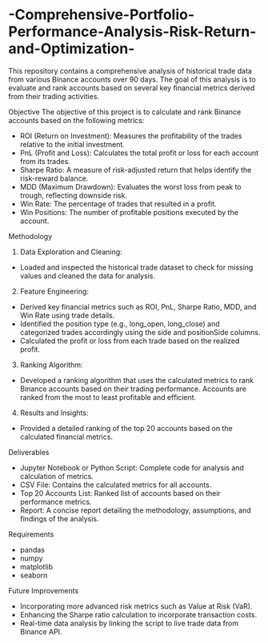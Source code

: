 # -Comprehensive-Portfolio-Performance-Analysis-Risk-Return-and-Optimization-
This repository contains a comprehensive analysis of historical trade data from various Binance accounts over 90 days. The goal of this analysis is to evaluate and rank accounts based on several key financial metrics derived from their trading activities.

Objective
The objective of this project is to calculate and rank Binance accounts based on the following metrics:

- ROI (Return on Investment): Measures the profitability of the trades relative to the initial investment.
- PnL (Profit and Loss): Calculates the total profit or loss for each account from its trades.
- Sharpe Ratio: A measure of risk-adjusted return that helps identify the risk-reward balance.
- MDD (Maximum Drawdown): Evaluates the worst loss from peak to trough, reflecting downside risk.
- Win Rate: The percentage of trades that resulted in a profit.
- Win Positions: The number of profitable positions executed by the account.

Methodology
 1. Data Exploration and Cleaning:

- Loaded and inspected the historical trade dataset to check for missing values and cleaned the data for analysis.

2. Feature Engineering:

- Derived key financial metrics such as ROI, PnL, Sharpe Ratio, MDD, and Win Rate using trade details.
- Identified the position type (e.g., long_open, long_close) and categorized trades accordingly using the side and positionSide columns.
- Calculated the profit or loss from each trade based on the realized profit.

3. Ranking Algorithm:

- Developed a ranking algorithm that uses the calculated metrics to rank Binance accounts based on their trading performance. Accounts are ranked from the most to least profitable and efficient.

4. Results and Insights:

- Provided a detailed ranking of the top 20 accounts based on the calculated financial metrics.

Deliverables
- Jupyter Notebook or Python Script: Complete code for analysis and calculation of metrics.
- CSV File: Contains the calculated metrics for all accounts.
- Top 20 Accounts List: Ranked list of accounts based on their performance metrics.
- Report: A concise report detailing the methodology, assumptions, and findings of the analysis.

Requirements
- pandas
- numpy
- matplotlib
- seaborn

Future Improvements
- Incorporating more advanced risk metrics such as Value at Risk (VaR).
- Enhancing the Sharpe ratio calculation to incorporate transaction costs.
- Real-time data analysis by linking the script to live trade data from Binance API.

